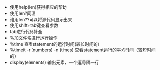  - 使用help(len)获得相应的帮助
 - 使用len?同理
 - 谁用len??可以将源代码显示出来
 - 使用shift+tab键查看参数
 - tab进行代码补全
 - %加文件名进行运行操作
 - %time 查看statement的运行时间(较长时间的）
 - %timeit -r (numbers) -n (times) 查看statement运行的平均时间（较短时间的）
 - display(elements) 输出元素，一个逗号隔一行

<!--stackedit_data:
eyJoaXN0b3J5IjpbLTg4MjIzMzU5OCwtODYzNzYwNzIwLC0xNT
k3MzA1NzcsMTA3OTAxOTI2N119
-->